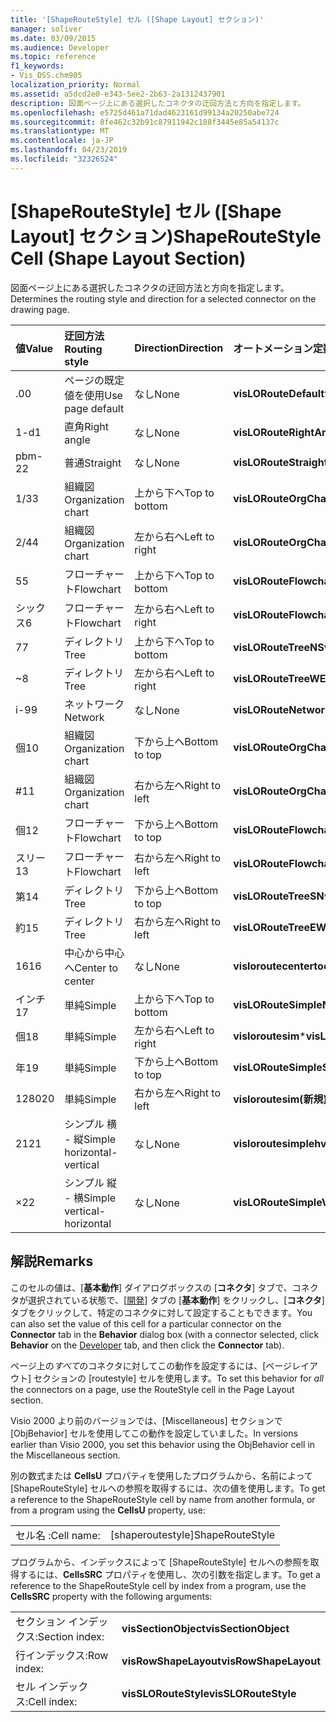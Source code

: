 ```yaml
---
title: '[ShapeRouteStyle] セル ([Shape Layout] セクション)'
manager: soliver
ms.date: 03/09/2015
ms.audience: Developer
ms.topic: reference
f1_keywords:
- Vis_DSS.chm905
localization_priority: Normal
ms.assetid: a5dcd2e0-e343-5ee2-2b63-2a1312437901
description: 図面ページ上にある選択したコネクタの迂回方法と方向を指定します。
ms.openlocfilehash: e5725d461a71dad4623161d99134a20250abe724
ms.sourcegitcommit: 8fe462c32b91c87911942c188f3445e85a54137c
ms.translationtype: MT
ms.contentlocale: ja-JP
ms.lasthandoff: 04/23/2019
ms.locfileid: "32326524"
---
```

# <a name="shaperoutestyle-cell-shape-layout-section"></a><span data-ttu-id="1c0b9-103">[ShapeRouteStyle] セル ([Shape Layout] セクション)</span><span class="sxs-lookup"><span data-stu-id="1c0b9-103">ShapeRouteStyle Cell (Shape Layout Section)</span></span>

<span data-ttu-id="1c0b9-104">図面ページ上にある選択したコネクタの迂回方法と方向を指定します。</span><span class="sxs-lookup"><span data-stu-id="1c0b9-104">Determines the routing style and direction for a selected connector on the drawing page.</span></span>
  
|<span data-ttu-id="1c0b9-105">**値**</span><span class="sxs-lookup"><span data-stu-id="1c0b9-105">**Value**</span></span>|<span data-ttu-id="1c0b9-106">**迂回方法**</span><span class="sxs-lookup"><span data-stu-id="1c0b9-106">**Routing style**</span></span>|<span data-ttu-id="1c0b9-107">**Direction**</span><span class="sxs-lookup"><span data-stu-id="1c0b9-107">**Direction**</span></span>|<span data-ttu-id="1c0b9-108">**オートメーション定数**</span><span class="sxs-lookup"><span data-stu-id="1c0b9-108">**Automation constant**</span></span>|
|:-----|:-----|:-----|:-----|
|<span data-ttu-id="1c0b9-109">.0</span><span class="sxs-lookup"><span data-stu-id="1c0b9-109">0</span></span>  <br/> |<span data-ttu-id="1c0b9-110">ページの既定値を使用</span><span class="sxs-lookup"><span data-stu-id="1c0b9-110">Use page default</span></span>  <br/> |<span data-ttu-id="1c0b9-111">なし</span><span class="sxs-lookup"><span data-stu-id="1c0b9-111">None</span></span>  <br/> |<span data-ttu-id="1c0b9-112">**visLORouteDefault**</span><span class="sxs-lookup"><span data-stu-id="1c0b9-112">**visLORouteDefault**</span></span> <br/> |
|<span data-ttu-id="1c0b9-113">1-d</span><span class="sxs-lookup"><span data-stu-id="1c0b9-113">1</span></span>  <br/> |<span data-ttu-id="1c0b9-114">直角</span><span class="sxs-lookup"><span data-stu-id="1c0b9-114">Right angle</span></span>  <br/> |<span data-ttu-id="1c0b9-115">なし</span><span class="sxs-lookup"><span data-stu-id="1c0b9-115">None</span></span>  <br/> |<span data-ttu-id="1c0b9-116">**visLORouteRightAngle**</span><span class="sxs-lookup"><span data-stu-id="1c0b9-116">**visLORouteRightAngle**</span></span> <br/> |
|<span data-ttu-id="1c0b9-117">pbm-2</span><span class="sxs-lookup"><span data-stu-id="1c0b9-117">2</span></span>  <br/> |<span data-ttu-id="1c0b9-118">普通</span><span class="sxs-lookup"><span data-stu-id="1c0b9-118">Straight</span></span>  <br/> |<span data-ttu-id="1c0b9-119">なし</span><span class="sxs-lookup"><span data-stu-id="1c0b9-119">None</span></span>  <br/> |<span data-ttu-id="1c0b9-120">**visLORouteStraight**</span><span class="sxs-lookup"><span data-stu-id="1c0b9-120">**visLORouteStraight**</span></span> <br/> |
|<span data-ttu-id="1c0b9-121">1/3</span><span class="sxs-lookup"><span data-stu-id="1c0b9-121">3</span></span>  <br/> |<span data-ttu-id="1c0b9-122">組織図</span><span class="sxs-lookup"><span data-stu-id="1c0b9-122">Organization chart</span></span>  <br/> |<span data-ttu-id="1c0b9-123">上から下へ</span><span class="sxs-lookup"><span data-stu-id="1c0b9-123">Top to bottom</span></span>  <br/> |<span data-ttu-id="1c0b9-124">**visLORouteOrgChartNS**</span><span class="sxs-lookup"><span data-stu-id="1c0b9-124">**visLORouteOrgChartNS**</span></span> <br/> |
|<span data-ttu-id="1c0b9-125">2/4</span><span class="sxs-lookup"><span data-stu-id="1c0b9-125">4</span></span>  <br/> |<span data-ttu-id="1c0b9-126">組織図</span><span class="sxs-lookup"><span data-stu-id="1c0b9-126">Organization chart</span></span>  <br/> |<span data-ttu-id="1c0b9-127">左から右へ</span><span class="sxs-lookup"><span data-stu-id="1c0b9-127">Left to right</span></span>  <br/> |<span data-ttu-id="1c0b9-128">**visLORouteOrgChartWE**</span><span class="sxs-lookup"><span data-stu-id="1c0b9-128">**visLORouteOrgChartWE**</span></span> <br/> |
|<span data-ttu-id="1c0b9-129">5</span><span class="sxs-lookup"><span data-stu-id="1c0b9-129">5</span></span>  <br/> |<span data-ttu-id="1c0b9-130">フローチャート</span><span class="sxs-lookup"><span data-stu-id="1c0b9-130">Flowchart</span></span>  <br/> |<span data-ttu-id="1c0b9-131">上から下へ</span><span class="sxs-lookup"><span data-stu-id="1c0b9-131">Top to bottom</span></span>  <br/> |<span data-ttu-id="1c0b9-132">**visLORouteFlowchartNS**</span><span class="sxs-lookup"><span data-stu-id="1c0b9-132">**visLORouteFlowchartNS**</span></span> <br/> |
|<span data-ttu-id="1c0b9-133">シックス</span><span class="sxs-lookup"><span data-stu-id="1c0b9-133">6</span></span>  <br/> |<span data-ttu-id="1c0b9-134">フローチャート</span><span class="sxs-lookup"><span data-stu-id="1c0b9-134">Flowchart</span></span>  <br/> |<span data-ttu-id="1c0b9-135">左から右へ</span><span class="sxs-lookup"><span data-stu-id="1c0b9-135">Left to right</span></span>  <br/> |<span data-ttu-id="1c0b9-136">**visLORouteFlowchartWE**</span><span class="sxs-lookup"><span data-stu-id="1c0b9-136">**visLORouteFlowchartWE**</span></span> <br/> |
|<span data-ttu-id="1c0b9-137">7</span><span class="sxs-lookup"><span data-stu-id="1c0b9-137">7</span></span>  <br/> |<span data-ttu-id="1c0b9-138">ディレクトリ</span><span class="sxs-lookup"><span data-stu-id="1c0b9-138">Tree</span></span>  <br/> |<span data-ttu-id="1c0b9-139">上から下へ</span><span class="sxs-lookup"><span data-stu-id="1c0b9-139">Top to bottom</span></span>  <br/> |<span data-ttu-id="1c0b9-140">**visLORouteTreeNS**</span><span class="sxs-lookup"><span data-stu-id="1c0b9-140">**visLORouteTreeNS**</span></span> <br/> |
|<span data-ttu-id="1c0b9-141">~</span><span class="sxs-lookup"><span data-stu-id="1c0b9-141">8</span></span>  <br/> |<span data-ttu-id="1c0b9-142">ディレクトリ</span><span class="sxs-lookup"><span data-stu-id="1c0b9-142">Tree</span></span>  <br/> |<span data-ttu-id="1c0b9-143">左から右へ</span><span class="sxs-lookup"><span data-stu-id="1c0b9-143">Left to right</span></span>  <br/> |<span data-ttu-id="1c0b9-144">**visLORouteTreeWE**</span><span class="sxs-lookup"><span data-stu-id="1c0b9-144">**visLORouteTreeWE**</span></span> <br/> |
|<span data-ttu-id="1c0b9-145">i-9</span><span class="sxs-lookup"><span data-stu-id="1c0b9-145">9</span></span>  <br/> |<span data-ttu-id="1c0b9-146">ネットワーク</span><span class="sxs-lookup"><span data-stu-id="1c0b9-146">Network</span></span>  <br/> |<span data-ttu-id="1c0b9-147">なし</span><span class="sxs-lookup"><span data-stu-id="1c0b9-147">None</span></span>  <br/> |<span data-ttu-id="1c0b9-148">**visLORouteNetwork**</span><span class="sxs-lookup"><span data-stu-id="1c0b9-148">**visLORouteNetwork**</span></span> <br/> |
|<span data-ttu-id="1c0b9-149">個</span><span class="sxs-lookup"><span data-stu-id="1c0b9-149">10</span></span>  <br/> |<span data-ttu-id="1c0b9-150">組織図</span><span class="sxs-lookup"><span data-stu-id="1c0b9-150">Organization chart</span></span>  <br/> |<span data-ttu-id="1c0b9-151">下から上へ</span><span class="sxs-lookup"><span data-stu-id="1c0b9-151">Bottom to top</span></span>  <br/> |<span data-ttu-id="1c0b9-152">**visLORouteOrgChartSN**</span><span class="sxs-lookup"><span data-stu-id="1c0b9-152">**visLORouteOrgChartSN**</span></span> <br/> |
|<span data-ttu-id="1c0b9-153">#</span><span class="sxs-lookup"><span data-stu-id="1c0b9-153">11</span></span>  <br/> |<span data-ttu-id="1c0b9-154">組織図</span><span class="sxs-lookup"><span data-stu-id="1c0b9-154">Organization chart</span></span>  <br/> |<span data-ttu-id="1c0b9-155">右から左へ</span><span class="sxs-lookup"><span data-stu-id="1c0b9-155">Right to left</span></span>  <br/> |<span data-ttu-id="1c0b9-156">**visLORouteOrgChartEW**</span><span class="sxs-lookup"><span data-stu-id="1c0b9-156">**visLORouteOrgChartEW**</span></span> <br/> |
|<span data-ttu-id="1c0b9-157">個</span><span class="sxs-lookup"><span data-stu-id="1c0b9-157">12</span></span>  <br/> |<span data-ttu-id="1c0b9-158">フローチャート</span><span class="sxs-lookup"><span data-stu-id="1c0b9-158">Flowchart</span></span>  <br/> |<span data-ttu-id="1c0b9-159">下から上へ</span><span class="sxs-lookup"><span data-stu-id="1c0b9-159">Bottom to top</span></span>  <br/> |<span data-ttu-id="1c0b9-160">**visLORouteFlowchartSN**</span><span class="sxs-lookup"><span data-stu-id="1c0b9-160">**visLORouteFlowchartSN**</span></span> <br/> |
|<span data-ttu-id="1c0b9-161">スリー</span><span class="sxs-lookup"><span data-stu-id="1c0b9-161">13</span></span>  <br/> |<span data-ttu-id="1c0b9-162">フローチャート</span><span class="sxs-lookup"><span data-stu-id="1c0b9-162">Flowchart</span></span>  <br/> |<span data-ttu-id="1c0b9-163">右から左へ</span><span class="sxs-lookup"><span data-stu-id="1c0b9-163">Right to left</span></span>  <br/> |<span data-ttu-id="1c0b9-164">**visLORouteFlowchartEW**</span><span class="sxs-lookup"><span data-stu-id="1c0b9-164">**visLORouteFlowchartEW**</span></span> <br/> |
|<span data-ttu-id="1c0b9-165">第</span><span class="sxs-lookup"><span data-stu-id="1c0b9-165">14</span></span>  <br/> |<span data-ttu-id="1c0b9-166">ディレクトリ</span><span class="sxs-lookup"><span data-stu-id="1c0b9-166">Tree</span></span>  <br/> |<span data-ttu-id="1c0b9-167">下から上へ</span><span class="sxs-lookup"><span data-stu-id="1c0b9-167">Bottom to top</span></span>  <br/> |<span data-ttu-id="1c0b9-168">**visLORouteTreeSN**</span><span class="sxs-lookup"><span data-stu-id="1c0b9-168">**visLORouteTreeSN**</span></span> <br/> |
|<span data-ttu-id="1c0b9-169">約</span><span class="sxs-lookup"><span data-stu-id="1c0b9-169">15</span></span>  <br/> |<span data-ttu-id="1c0b9-170">ディレクトリ</span><span class="sxs-lookup"><span data-stu-id="1c0b9-170">Tree</span></span>  <br/> |<span data-ttu-id="1c0b9-171">右から左へ</span><span class="sxs-lookup"><span data-stu-id="1c0b9-171">Right to left</span></span>  <br/> |<span data-ttu-id="1c0b9-172">**visLORouteTreeEW**</span><span class="sxs-lookup"><span data-stu-id="1c0b9-172">**visLORouteTreeEW**</span></span> <br/> |
|<span data-ttu-id="1c0b9-173">16</span><span class="sxs-lookup"><span data-stu-id="1c0b9-173">16</span></span>  <br/> |<span data-ttu-id="1c0b9-174">中心から中心へ</span><span class="sxs-lookup"><span data-stu-id="1c0b9-174">Center to center</span></span>  <br/> |<span data-ttu-id="1c0b9-175">なし</span><span class="sxs-lookup"><span data-stu-id="1c0b9-175">None</span></span>  <br/> |<span data-ttu-id="1c0b9-176">**visloroutecentertocenter**</span><span class="sxs-lookup"><span data-stu-id="1c0b9-176">**visLORouteCenterToCenter**</span></span> <br/> |
|<span data-ttu-id="1c0b9-177">インチ</span><span class="sxs-lookup"><span data-stu-id="1c0b9-177">17</span></span>  <br/> |<span data-ttu-id="1c0b9-178">単純</span><span class="sxs-lookup"><span data-stu-id="1c0b9-178">Simple</span></span>  <br/> |<span data-ttu-id="1c0b9-179">上から下へ</span><span class="sxs-lookup"><span data-stu-id="1c0b9-179">Top to bottom</span></span>  <br/> |<span data-ttu-id="1c0b9-180">**visLORouteSimpleNS**</span><span class="sxs-lookup"><span data-stu-id="1c0b9-180">**visLORouteSimpleNS**</span></span> <br/> |
|<span data-ttu-id="1c0b9-181">個</span><span class="sxs-lookup"><span data-stu-id="1c0b9-181">18</span></span>  <br/> |<span data-ttu-id="1c0b9-182">単純</span><span class="sxs-lookup"><span data-stu-id="1c0b9-182">Simple</span></span>  <br/> |<span data-ttu-id="1c0b9-183">左から右へ</span><span class="sxs-lookup"><span data-stu-id="1c0b9-183">Left to right</span></span>  <br/> |<span data-ttu-id="1c0b9-184">**visloroutesim**\*</span><span class="sxs-lookup"><span data-stu-id="1c0b9-184">**visLORouteSimpleWE**</span></span> <br/> |
|<span data-ttu-id="1c0b9-185">年</span><span class="sxs-lookup"><span data-stu-id="1c0b9-185">19</span></span>  <br/> |<span data-ttu-id="1c0b9-186">単純</span><span class="sxs-lookup"><span data-stu-id="1c0b9-186">Simple</span></span>  <br/> |<span data-ttu-id="1c0b9-187">下から上へ</span><span class="sxs-lookup"><span data-stu-id="1c0b9-187">Bottom to top</span></span>  <br/> |<span data-ttu-id="1c0b9-188">**visLORouteSimpleSN**</span><span class="sxs-lookup"><span data-stu-id="1c0b9-188">**visLORouteSimpleSN**</span></span> <br/> |
|<span data-ttu-id="1c0b9-189">1280</span><span class="sxs-lookup"><span data-stu-id="1c0b9-189">20</span></span>  <br/> |<span data-ttu-id="1c0b9-190">単純</span><span class="sxs-lookup"><span data-stu-id="1c0b9-190">Simple</span></span>  <br/> |<span data-ttu-id="1c0b9-191">右から左へ</span><span class="sxs-lookup"><span data-stu-id="1c0b9-191">Right to left</span></span>  <br/> |<span data-ttu-id="1c0b9-192">**visloroutesim(新規)**</span><span class="sxs-lookup"><span data-stu-id="1c0b9-192">**visLORouteSimpleEW**</span></span> <br/> |
|<span data-ttu-id="1c0b9-193">21</span><span class="sxs-lookup"><span data-stu-id="1c0b9-193">21</span></span>  <br/> |<span data-ttu-id="1c0b9-194">シンプル 横 - 縦</span><span class="sxs-lookup"><span data-stu-id="1c0b9-194">Simple horizontal-vertical</span></span>  <br/> |<span data-ttu-id="1c0b9-195">なし</span><span class="sxs-lookup"><span data-stu-id="1c0b9-195">None</span></span>  <br/> |<span data-ttu-id="1c0b9-196">**visloroutesimplehv**</span><span class="sxs-lookup"><span data-stu-id="1c0b9-196">**visLORouteSimpleHV**</span></span> <br/> |
|<span data-ttu-id="1c0b9-197">×</span><span class="sxs-lookup"><span data-stu-id="1c0b9-197">22</span></span>  <br/> |<span data-ttu-id="1c0b9-198">シンプル 縦 - 横</span><span class="sxs-lookup"><span data-stu-id="1c0b9-198">Simple vertical-horizontal</span></span>  <br/> |<span data-ttu-id="1c0b9-199">なし</span><span class="sxs-lookup"><span data-stu-id="1c0b9-199">None</span></span>  <br/> |<span data-ttu-id="1c0b9-200">**visLORouteSimpleVH**</span><span class="sxs-lookup"><span data-stu-id="1c0b9-200">**visLORouteSimpleVH**</span></span> <br/> |
   
## <a name="remarks"></a><span data-ttu-id="1c0b9-201">解説</span><span class="sxs-lookup"><span data-stu-id="1c0b9-201">Remarks</span></span>

<span data-ttu-id="1c0b9-202">このセルの値は、[**基本動作**] ダイアログボックスの [**コネクタ**] タブで、コネクタが選択されている状態で、[[開発](run-in-developer-mode-display-the-developer-tab.md)] タブの [**基本動作**] をクリックし、[**コネクタ**] タブをクリックして、特定のコネクタに対して設定することもできます。</span><span class="sxs-lookup"><span data-stu-id="1c0b9-202">You can also set the value of this cell for a particular connector on the **Connector** tab in the **Behavior** dialog box (with a connector selected, click **Behavior** on the [Developer](run-in-developer-mode-display-the-developer-tab.md) tab, and then click the **Connector** tab).</span></span> 
  
<span data-ttu-id="1c0b9-203">ページ上の*すべて*のコネクタに対してこの動作を設定するには、[ページレイアウト] セクションの [routestyle] セルを使用します。</span><span class="sxs-lookup"><span data-stu-id="1c0b9-203">To set this behavior for  *all*  the connectors on a page, use the RouteStyle cell in the Page Layout section.</span></span> 
  
<span data-ttu-id="1c0b9-204">Visio 2000 より前のバージョンでは、[Miscellaneous] セクションで [ObjBehavior] セルを使用してこの動作を設定していました。</span><span class="sxs-lookup"><span data-stu-id="1c0b9-204">In versions earlier than Visio 2000, you set this behavior using the ObjBehavior cell in the Miscellaneous section.</span></span>
  
<span data-ttu-id="1c0b9-205">別の数式または **CellsU** プロパティを使用したプログラムから、名前によって [ShapeRouteStyle] セルへの参照を取得するには、次の値を使用します。</span><span class="sxs-lookup"><span data-stu-id="1c0b9-205">To get a reference to the ShapeRouteStyle cell by name from another formula, or from a program using the **CellsU** property, use:</span></span> 
  
|||
|:-----|:-----|
|<span data-ttu-id="1c0b9-206">セル名 :</span><span class="sxs-lookup"><span data-stu-id="1c0b9-206">Cell name:</span></span>  <br/> |<span data-ttu-id="1c0b9-207">[shaperoutestyle]</span><span class="sxs-lookup"><span data-stu-id="1c0b9-207">ShapeRouteStyle</span></span>  <br/> |
   
<span data-ttu-id="1c0b9-208">プログラムから、インデックスによって [ShapeRouteStyle] セルへの参照を取得するには、**CellsSRC** プロパティを使用し、次の引数を指定します。</span><span class="sxs-lookup"><span data-stu-id="1c0b9-208">To get a reference to the ShapeRouteStyle cell by index from a program, use the **CellsSRC** property with the following arguments:</span></span> 
  
|||
|:-----|:-----|
|<span data-ttu-id="1c0b9-209">セクション インデックス:</span><span class="sxs-lookup"><span data-stu-id="1c0b9-209">Section index:</span></span>  <br/> |<span data-ttu-id="1c0b9-210">**visSectionObject**</span><span class="sxs-lookup"><span data-stu-id="1c0b9-210">**visSectionObject**</span></span> <br/> |
|<span data-ttu-id="1c0b9-211">行インデックス:</span><span class="sxs-lookup"><span data-stu-id="1c0b9-211">Row index:</span></span>  <br/> |<span data-ttu-id="1c0b9-212">**visRowShapeLayout**</span><span class="sxs-lookup"><span data-stu-id="1c0b9-212">**visRowShapeLayout**</span></span> <br/> |
|<span data-ttu-id="1c0b9-213">セル インデックス:</span><span class="sxs-lookup"><span data-stu-id="1c0b9-213">Cell index:</span></span>  <br/> |<span data-ttu-id="1c0b9-214">**visSLORouteStyle**</span><span class="sxs-lookup"><span data-stu-id="1c0b9-214">**visSLORouteStyle**</span></span> <br/> |
   

